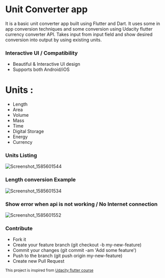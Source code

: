 # Unit Converter app
It is a basic unit converter app built using Flutter and Dart.
It uses some in app  conversion techniques and some conversion using Udacity flutter currency converter API.
Takes input from input field and show desired conversion into output by using existing units.

### Interactive UI / Compatibility
- Beautiful & Interactive UI design
- Supports both Android/iOS

# Units :
- Length
- Area
- Volume
- Mass
- Time
- Digital Storage
- Energy
- Currency

### Units Listing
![Screenshot_1585601544](https://user-images.githubusercontent.com/26377145/77961142-d33f1400-72f2-11ea-8813-1acc3477025d.png)


### Length conversion Example
![Screenshot_1585601534](https://user-images.githubusercontent.com/26377145/77961029-aab71a00-72f2-11ea-8214-9972d5ee016a.png)


### Show error when api is not working / No Internet connection
![Screenshot_1585601552](https://user-images.githubusercontent.com/26377145/77961218-ef42b580-72f2-11ea-8fdd-741db58ecad5.png)


### Contribute
- Fork it
- Create your feature branch (git checkout -b my-new-feature)
- Commit your changes (git commit -am 'Add some feature')
- Push to the branch (git push origin my-new-feature)
- Create new Pull Request

<div>
  <sub>This project is inspired from
  <a href="https://github.com/flutter/udacity-course">Udacity flutter course</a>
</div>
<br/>
